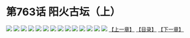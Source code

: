 # 第763话 阳火古坛（上）
![](https://mhpic.xiaomingtaiji.net/comic/D/斗破苍穹/第763话F1_262429/1.jpg-zymk.middle.webp)
![](https://mhpic.xiaomingtaiji.net/comic/D/斗破苍穹/第763话F1_262429/2.jpg-zymk.middle.webp)
![](https://mhpic.xiaomingtaiji.net/comic/D/斗破苍穹/第763话F1_262429/3.jpg-zymk.middle.webp)
![](https://mhpic.xiaomingtaiji.net/comic/D/斗破苍穹/第763话F1_262429/4.jpg-zymk.middle.webp)
![](https://mhpic.xiaomingtaiji.net/comic/D/斗破苍穹/第763话F1_262429/5.jpg-zymk.middle.webp)
![](https://mhpic.xiaomingtaiji.net/comic/D/斗破苍穹/第763话F1_262429/6.jpg-zymk.middle.webp)
![](https://mhpic.xiaomingtaiji.net/comic/D/斗破苍穹/第763话F1_262429/7.jpg-zymk.middle.webp)
![](https://mhpic.xiaomingtaiji.net/comic/D/斗破苍穹/第763话F1_262429/8.jpg-zymk.middle.webp)
![](https://mhpic.xiaomingtaiji.net/comic/D/斗破苍穹/第763话F1_262429/9.jpg-zymk.middle.webp)
![](https://mhpic.xiaomingtaiji.net/comic/D/斗破苍穹/第763话F1_262429/10.jpg-zymk.middle.webp)
![](https://mhpic.xiaomingtaiji.net/comic/D/斗破苍穹/第763话F1_262429/11.jpg-zymk.middle.webp)
![](https://mhpic.xiaomingtaiji.net/comic/D/斗破苍穹/第763话F1_262429/12.jpg-zymk.middle.webp)
![](https://mhpic.xiaomingtaiji.net/comic/D/斗破苍穹/第763话F1_262429/13.jpg-zymk.middle.webp)
![](https://mhpic.xiaomingtaiji.net/comic/D/斗破苍穹/第763话F1_262429/14.jpg-zymk.middle.webp)
[【上一章】](./766.md)
[【目录】](./README.md)
[【下一章】](./768.md)
